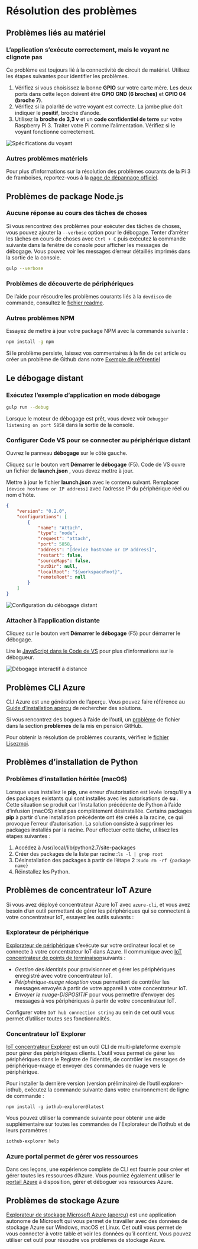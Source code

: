 <properties
 pageTitle="Dépannage | Microsoft Azure"
 description="Page de dépannage pour les framboises Pi Node.js expérience"
 services="iot-hub"
 documentationCenter=""
 authors="shizn"
 manager="timlt"
 tags=""
 keywords=""/>

<tags
 ms.service="iot-hub"
 ms.devlang="multiple"
 ms.topic="article"
 ms.tgt_pltfrm="na"
 ms.workload="na"
 ms.date="10/21/2016"
 ms.author="xshi"/>

# <a name="troubleshooting"></a>Résolution des problèmes

## <a name="hardware-issues"></a>Problèmes liés au matériel

### <a name="the-application-runs-well-but-the-led-is-not-blinking"></a>L’application s’exécute correctement, mais le voyant ne clignote pas

Ce problème est toujours lié à la connectivité de circuit de matériel. Utilisez les étapes suivantes pour identifier les problèmes.

1. Vérifiez si vous choisissez la bonne **GPIO** sur votre carte mère. Les deux ports dans cette leçon doivent être **GPIO GND (6 broches)** et **GPIO 04 (broche 7)**.
2. Vérifiez si la polarité de votre voyant est correcte. La jambe plue doit indiquer le **positif**, broche d’anode.
3. Utilisez la **broche de 3,3 v** et un **code confidentiel de terre** sur votre Raspberry Pi 3. Traiter votre Pi comme l’alimentation. Vérifiez si le voyant fonctionne correctement.

![Spécifications du voyant](media/iot-hub-raspberry-pi-lessons/troubleshooting/led_spec.png)

### <a name="other-hardware-issues"></a>Autres problèmes matériels

Pour plus d’informations sur la résolution des problèmes courants de la Pi 3 de framboises, reportez-vous à la [page de dépannage officiel](http://elinux.org/R-Pi_Troubleshooting).

## <a name="nodejs-package-issues"></a>Problèmes de package Node.js

### <a name="no-response-during-gulp-tasks"></a>Aucune réponse au cours des tâches de choses

Si vous rencontrez des problèmes pour exécuter des tâches de choses, vous pouvez ajouter la `--verbose` option pour le débogage. Tenter d’arrêter les tâches en cours de choses avec `Ctrl + C` puis exécutez la commande suivante dans la fenêtre de console pour afficher les messages de débogage. Vous pouvez voir les messages d’erreur détaillés imprimés dans la sortie de la console. 

```bash
gulp --verbose
```

### <a name="device-discovery-issues"></a>Problèmes de découverte de périphériques

De l’aide pour résoudre les problèmes courants liés à la `devdisco` de commande, consultez le [fichier readme](https://github.com/Azure/device-discovery-cli/blob/develop/readme.md).

### <a name="other-npm-issues"></a>Autres problèmes NPM

Essayez de mettre à jour votre package NPM avec la commande suivante :

```bash
npm install -g npm
```

Si le problème persiste, laissez vos commentaires à la fin de cet article ou créer un problème de Github dans notre [Exemple de référentiel](https://github.com/Azure-Samples/iot-hub-node-raspberrypi-getting-started)

## <a name="remote-debugging"></a>Le débogage distant

### <a name="run-the-sample-application-in-debug-mode"></a>Exécutez l’exemple d’application en mode débogage

```bash
gulp run --debug
```

Lorsque le moteur de débogage est prêt, vous devez voir ```Debugger listening on port 5858``` dans la sortie de la console.

### <a name="configure-vs-code-to-connect-to-the-remote-device"></a>Configurer Code VS pour se connecter au périphérique distant

Ouvrez le panneau **débogage** sur le côté gauche.

Cliquez sur le bouton vert **Démarrer le débogage** (F5). Code de VS ouvre un fichier de **launch.json** , vous devez mettre à jour.

Mettre à jour le fichier **launch.json** avec le contenu suivant. Remplacer `[device hostname or IP address]` avec l’adresse IP du périphérique réel ou nom d’hôte.   

```json
{
    "version": "0.2.0",
    "configurations": [
        {
            "name": "Attach",
            "type": "node",
            "request": "attach",
            "port": 5858,
            "address": "[device hostname or IP address]",
            "restart": false,
            "sourceMaps": false,
            "outDir": null,
            "localRoot": "${workspaceRoot}",
            "remoteRoot": null
        }
    ]
}
```

![Configuration du débogage distant](media/iot-hub-raspberry-pi-lessons/troubleshooting/remote_debugging_configuration.png)

### <a name="attach-to-the-remote-application"></a>Attacher à l’application distante

Cliquez sur le bouton vert **Démarrer le débogage** (F5) pour démarrer le débogage. 

Lire le [JavaScript dans le Code de VS](https://code.visualstudio.com/docs/languages/javascript#_debugging) pour plus d’informations sur le débogueur.

![Débogage interactif à distance](media/iot-hub-raspberry-pi-lessons/troubleshooting/remote_debugging_interactive.png)

## <a name="azure-cli-issues"></a>Problèmes CLI Azure

CLI Azure est une génération de l’aperçu. Vous pouvez faire référence au [Guide d’installation aperçu](https://github.com/Azure/azure-cli/blob/master/doc/preview_install_guide.md) de rechercher des solutions.

Si vous rencontrez des bogues à l’aide de l’outil, un [problème](https://github.com/Azure/azure-cli/issues) de fichier dans la section **problèmes** de la mis en pension GitHub.

Pour obtenir la résolution de problèmes courants, vérifiez le [fichier Lisezmoi](https://github.com/Azure/azure-cli/blob/master/README.rst).

## <a name="python-installation-issues"></a>Problèmes d’installation de Python

### <a name="legacy-installation-issues-macos"></a>Problèmes d’installation héritée (macOS)

Lorsque vous installez le **pip**, une erreur d’autorisation est levée lorsqu’il y a des packages existants qui sont installés avec les autorisations de **su** . Cette situation se produit car l’installation précédente de Python à l’aide d’infusion (macOS) n’est pas complètement désinstallée. Certains packages **pip** à partir d’une installation précédente ont été créés à la racine, ce qui provoque l’erreur d’autorisation. La solution consiste à supprimer les packages installés par la racine. Pour effectuer cette tâche, utilisez les étapes suivantes :

1. Accédez à /usr/local/lib/python2.7/site-packages
2. Créer des packages de la liste par racine :`ls -l | grep root`
3. Désinstallation des packages à partir de l’étape 2 :`sudo rm -rf {package name}`
4. Réinstallez les Python.

## <a name="azure-iot-hub-issues"></a>Problèmes de concentrateur IoT Azure

Si vous avez déployé concentrateur Azure IoT avec `azure-cli`, et vous avez besoin d’un outil permettant de gérer les périphériques qui se connectent à votre concentrateur IoT, essayez les outils suivants :

### <a name="device-explorer"></a>Explorateur de périphérique

[Explorateur de périphérique](https://github.com/Azure/azure-iot-sdks/blob/master/tools/DeviceExplorer/doc/how_to_use_device_explorer.md) s’exécute sur votre ordinateur local et se connecte à votre concentrateur IoT dans Azure. Il communique avec [IoT concentrateur de points de terminaison](iot-hub-devguide.md)suivants :

- *Gestion des identités* pour provisionner et gérer les périphériques enregistré avec votre concentrateur IoT.
- *Périphérique-nuage réception* vous permettent de contrôler les messages envoyés à partir de votre appareil à votre concentrateur IoT.
- *Envoyer le nuage-DISPOSITIF* pour vous permettre d’envoyer des messages à vos périphériques à partir de votre concentrateur IoT.

Configurer votre `IoT hub connection string` au sein de cet outil vous permet d’utiliser toutes ses fonctionnalités.

### <a name="iot-hub-explorer"></a>Concentrateur IoT Explorer

[IoT concentrateur Explorer](https://github.com/Azure/azure-iot-sdks/blob/master/tools/iothub-explorer/readme.md) est un outil CLI de multi-plateforme exemple pour gérer des périphériques clients. L’outil vous permet de gérer les périphériques dans le Registre de l’identité, de contrôler les messages de périphérique-nuage et envoyer des commandes de nuage vers le périphérique.

Pour installer la dernière version (version préliminaire) de l’outil explorer-iothub, exécutez la commande suivante dans votre environnement de ligne de commande :

```
npm install -g iothub-explorer@latest
```

Vous pouvez utiliser la commande suivante pour obtenir une aide supplémentaire sur toutes les commandes de l’Explorateur de l’iothub et de leurs paramètres :

```bash
iothub-explorer help
```

### <a name="use-azure-portal-to-manage-your-resources"></a>Azure portal permet de gérer vos ressources

Dans ces leçons, une expérience complète de CLI est fournie pour créer et gérer toutes les ressources d’Azure. Vous pourriez également utiliser le [portail Azure](../azure-portal-overview.md) à disposition, gérer et déboguer vos ressources Azure.

## <a name="azure-storage-issues"></a>Problèmes de stockage Azure

[Explorateur de stockage Microsoft Azure (aperçu)](http://storageexplorer.com) est une application autonome de Microsoft qui vous permet de travailler avec des données de stockage Azure sur Windows, macOS et Linux. Cet outil vous permet de vous connecter à votre table et voir les données qu’il contient. Vous pouvez utiliser cet outil pour résoudre vos problèmes de stockage Azure.
